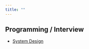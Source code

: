 ```yaml
---
title: ""
---
```


## Programming / Interview

- [System Design](/pkb/programming/interview/system_design.html)
